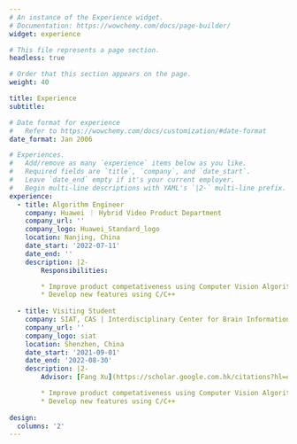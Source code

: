 ```yaml
---
# An instance of the Experience widget.
# Documentation: https://wowchemy.com/docs/page-builder/
widget: experience

# This file represents a page section.
headless: true

# Order that this section appears on the page.
weight: 40

title: Experience
subtitle:

# Date format for experience
#   Refer to https://wowchemy.com/docs/customization/#date-format
date_format: Jan 2006

# Experiences.
#   Add/remove as many `experience` items below as you like.
#   Required fields are `title`, `company`, and `date_start`.
#   Leave `date_end` empty if it's your current employer.
#   Begin multi-line descriptions with YAML's `|2-` multi-line prefix.
experience:
  - title: Algorithm Engineer
    company: Huawei ｜ Hybrid Video Product Department
    company_url: ''
    company_logo: Huawei_Standard_logo
    location: Nanjing, China
    date_start: '2022-07-11'
    date_end: ''
    description: |2-
        Responsibilities: 

        * Improve product competativeness using Computer Vision Algorithms
        * Develop new features using C/C++
       
  - title: Visiting Student
    company: SIAT, CAS | Interdisciplinary Center for Brain Information
    company_url: ''
    company_logo: siat
    location: Shenzhen, China
    date_start: '2021-09-01'
    date_end: '2022-08-30'
    description: |2-
        Advisor: [Fang Xu](https://scholar.google.com.hk/citations?hl=en&user=56qc93UAAAAJ&view_op=list_works&sortby=pubdate) & [Pengcheng Zhou](http://dami-lab.top/author/pengcheng-zhou/)

        * Improve product competativeness using Computer Vision Algorithms
        * Develop new features using C/C++
        
design:
  columns: '2'
---
```

